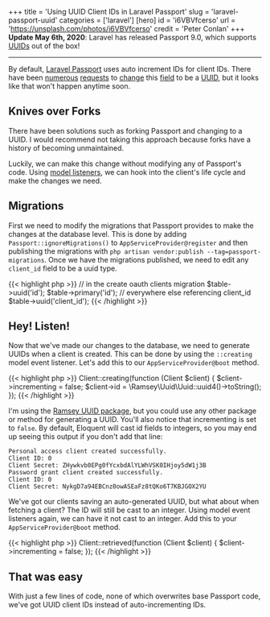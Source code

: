 +++
title = 'Using UUID Client IDs in Laravel Passport'
slug = 'laravel-passport-uuid'
categories = ['laravel']
[hero]
  id = 'i6VBVfcerso'
  url = 'https://unsplash.com/photos/i6VBVfcerso'
  credit = 'Peter Conlan'
+++
__Update May 6th, 2020__: Laravel has released Passport 9.0, which supports
[UUIDs](https://laravel.com/docs/7.x/passport#client-uuids) out of the box!

---

By default, [Laravel Passport](https://laravel.com/docs/5.6/passport) uses auto
increment IDs for client IDs. There have been [numerous][issue-14]
[requests][issue-764] to [change][issue-576] this [field][issue-469] to be a
[UUID][issue-366], but it looks like that won't happen anytime soon.

[issue-14]: https://github.com/laravel/passport/issues/14
[issue-764]: https://github.com/laravel/passport/issues/764
[issue-576]: https://github.com/laravel/passport/issues/576
[issue-469]: https://github.com/laravel/passport/issues/469
[issue-366]: https://github.com/laravel/passport/issues/366

## Knives over Forks

There have been solutions such as forking Passport and changing to a UUID. I would
recommend not taking this approach because forks have a history of becoming
unmaintained.

Luckily, we can make this change without modifying any of Passport's code. Using
[model listeners](https://laravel-news.com/laravel-model-events-getting-started),
we can hook into the client's life cycle and make the changes we need.

## Migrations

First we need to modify the migrations that Passport provides to make the changes
at the database level. This is done by adding `Passport::ignoreMigrations()` to
`AppServiceProvider@register` and then publishing the migrations with
`php artisan vendor:publish --tag=passport-migrations`. Once we have the migrations
published, we need to edit any `client_id` field to be a uuid type.

{{< highlight php >}}
// in the create oauth clients migration
$table->uuid('id');
$table->primary('id');
// everywhere else referencing client_id
$table->uuid('client_id');
{{< /highlight >}}

## Hey! Listen!

Now that we've made our changes to the database, we need to generate UUIDs when
a client is created. This can be done by using the `::creating` model event listener.
Let's add this to our `AppServiceProvider@boot` method.

{{< highlight php >}}
Client::creating(function (Client $client) {
    $client->incrementing = false;
    $client->id = \Ramsey\Uuid\Uuid::uuid4()->toString();
});
{{< /highlight >}}

I'm using the [Ramsey UUID package](https://github.com/ramsey/uuid), but you
could use any other package or method for generating a UUID. You'll also notice
that incrementing is set to `false`. By default, Eloquent will cast id fields to
integers, so you may end up seeing this output if you don't add that line:

    Personal access client created successfully.
    Client ID: 0
    Client Secret: ZHywkvb0EPg0fYcxbdAlYLWhVSK0IHjoy5dW1j3B
    Password grant client created successfully.
    Client ID: 0
    Client Secret: NykgD7a94EBCnz0owASEaFz8tQKo6T7KBJGOX2YU

We've got our clients saving an auto-generated UUID, but what about when fetching
a client? The ID will still be cast to an integer. Using model event listeners
again, we can have it not cast to an integer. Add this to your
`AppServiceProvider@boot` method.

{{< highlight php >}}
Client::retrieved(function (Client $client) {
    $client->incrementing = false;
});
{{< /highlight >}}

## That was easy

With just a few lines of code, none of which overwrites base Passport code,
we've got UUID client IDs instead of auto-incrementing IDs.
